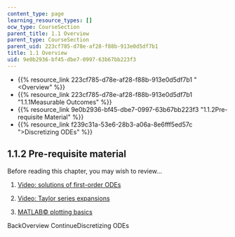 ```yaml
---
content_type: page
learning_resource_types: []
ocw_type: CourseSection
parent_title: 1.1 Overview
parent_type: CourseSection
parent_uid: 223cf785-d78e-af28-f88b-913e0d5df7b1
title: 1.1 Overview
uid: 9e0b2936-bf45-dbe7-0997-63b67bb223f3
---
```


*   {{% resource_link 223cf785-d78e-af28-f88b-913e0d5df7b1 "\<Overview" %}}
*   {{% resource_link 223cf785-d78e-af28-f88b-913e0d5df7b1 "1.1.1Measurable Outcomes" %}}
*   {{% resource_link 9e0b2936-bf45-dbe7-0997-63b67bb223f3 "1.1.2Pre-requisite Material" %}}
*   {{% resource_link f239c31a-53e6-28b3-a06a-8e6fff5ed57c "\>Discretizing ODEs" %}}

1.1.2 Pre-requisite material
----------------------------

Before reading this chapter, you may wish to review...

1.  [Video: solutions of first-order ODEs](/courses/18-03-differential-equations-spring-2010/content/resources/lecture-3-solving-first-order-linear-odes)
    
2.  [Video: Taylor series expansions](/courses/18-01-single-variable-calculus-fall-2006/content/resources/lecture-38-taylors-series)
    
3.  [MATLAB© plotting basics](http://www.mathworks.com/help/matlab/)
    

BackOverview ContinueDiscretizing ODEs